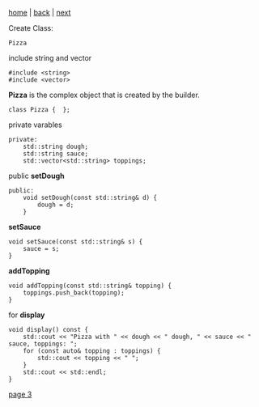 [home](./page01.md) | [back](./page01.md) | [next](./page03.md)

Create Class:
```
Pizza
```
include string and vector
```
#include <string>
#include <vector>
```
**Pizza** is the complex object that is created by the builder.
```
class Pizza {  };
```
private varables
```
private:
    std::string dough;
    std::string sauce;
    std::vector<std::string> toppings;
```
public **setDough**
```
public:
    void setDough(const std::string& d) {
        dough = d;
    }
```
**setSauce**
```
void setSauce(const std::string& s) {
    sauce = s;
}
```
**addTopping**
```
void addTopping(const std::string& topping) {
    toppings.push_back(topping);
}
```
for **display**
```
void display() const {
    std::cout << "Pizza with " << dough << " dough, " << sauce << " sauce, toppings: ";
    for (const auto& topping : toppings) {
        std::cout << topping << " ";
    }
    std::cout << std::endl;
}
```

[page 3](./page03.md)

